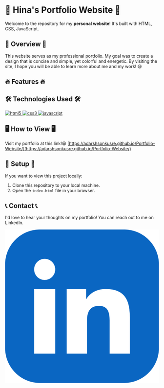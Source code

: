 # 🌟 Hina's Portfolio Website 🌟

Welcome to the repository for my **personal website**! It's built with HTML, CSS, JavaScript. 

## 🚀 Overview 🚀

This website serves as my professional portfolio. My goal was to create a design that is concise and simple, yet colorful and energetic. By visiting the site, I hope you will be able to learn more about me and my work! 😆

## 🔥 Features 🔥


## 🛠 Technologies Used 🛠

  <a href="https://www.w3.org/html/" target="_blank"> 
    <img src="https://img.shields.io/badge/HTML5-E34F26?style=for-the-badge&logo=html5&logoColor=white" alt="html5" /> 
  </a> 
  <a href="https://www.w3schools.com/css/" target="_blank"> 
    <img src="https://img.shields.io/badge/CSS3-1572B6?style=for-the-badge&logo=css3&logoColor=white" alt="css3" /> 
  </a> 
  <a href="https://developer.mozilla.org/en-US/docs/Web/JavaScript" target="_blank"> 
    <img src="https://img.shields.io/badge/JavaScript-F7DF1E?style=for-the-badge&logo=javascript&logoColor=black" alt="javascript" /> 
  </a> 

## 🖥 How to View 🖥

Visit my portfolio at this link!😀 [https://adarshsonkusre.github.io/Portfolio-Website/](https://adarshsonkusre.github.io/Portfolio-Website/)

## 💼 Setup 💼

If you want to view this project locally:

1. Clone this repository to your local machine.
2. Open the `index.html` file in your browser.

## 📞 Contact 📞

I'd love to hear your thoughts on my portfolio! You can reach out to me on LinkedIn.
          <p>
            <img src="./img/linkedin.png" alt="LinkedIn">
            <a href="https://www.linkedin.com/in/adarsh-sonkusre-a3b4bb293/a" class="contact-icon" target="_blank"></a>
          </p>




